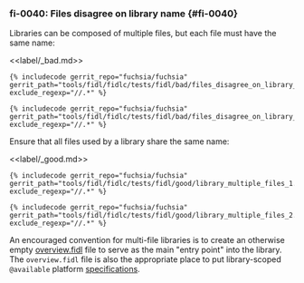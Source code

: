 ### fi-0040: Files disagree on library name {#fi-0040}

Libraries can be composed of multiple files, but each file must have the same
name:

<<label/_bad.md>>

```fidl
{% includecode gerrit_repo="fuchsia/fuchsia" gerrit_path="tools/fidl/fidlc/tests/fidl/bad/files_disagree_on_library_name_1.test.fidl" exclude_regexp="//.*" %}
```

```fidl
{% includecode gerrit_repo="fuchsia/fuchsia" gerrit_path="tools/fidl/fidlc/tests/fidl/bad/files_disagree_on_library_name_2.test.fidl" exclude_regexp="//.*" %}
```

Ensure that all files used by a library share the same name:

<<label/_good.md>>

```fidl
{% includecode gerrit_repo="fuchsia/fuchsia" gerrit_path="tools/fidl/fidlc/tests/fidl/good/library_multiple_files_1.test.fidl" exclude_regexp="//.*" %}
```

```fidl
{% includecode gerrit_repo="fuchsia/fuchsia" gerrit_path="tools/fidl/fidlc/tests/fidl/good/library_multiple_files_2.test.fidl" exclude_regexp="//.*" %}
```

An encouraged convention for multi-file libraries is to create an otherwise
empty [overview.fidl][docs-fidl-style-overview] file to serve as the main "entry
point" into the library. The `overview.fidl` file is also the appropriate place
to put library-scoped `@available` platform
[specifications][docs-fidl-versioning-platform].

[docs-fidl-style-overview]: /docs/development/languages/fidl/guides/style.md#library-overview
[docs-fidl-versioning-platform]: /docs/reference/fidl/language/versioning.md#syntax
